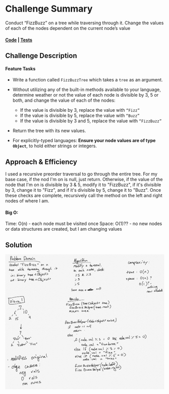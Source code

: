 # Challenge Summary
<!-- Short summary or background information -->
Conduct “FizzBuzz” on a tree while traversing through it. Change the values of each of the nodes dependent on the current node’s value

#### [Code](/Data-Structures/tree/src/main/java/utilities/FizzBuzzTree.java) | [Tests](/Data-Structures/tree/src/test/java/utilities/FizzBuzzTreeTest.java)

## Challenge Description
<!-- Description of the challenge -->
#### Feature Tasks
* Write a function called `FizzBuzzTree` which takes a `tree` as an argument.
* Without utilizing any of the built-in methods available to your language, determine weather or not the value of each node is divisible by 3, 5 or both, and change the value of each of the nodes:
  * If the value is divisible by 3, replace the value with `“Fizz”`
  * If the value is divisible by 5, replace the value with `“Buzz”`
  * If the value is divisible by 3 and 5, replace the value with `“FizzBuzz”`
* Return the tree with its new values.

* For explicitly-typed languages: __Ensure your node values are of type `Object`__, to hold either strings or integers.

## Approach & Efficiency
<!-- What approach did you take? Why? What is the Big O space/time for this approach? -->
I used a recursive preorder traversal to go through the entire tree. For my base case, if the nod I'm on is null, just return. Otherwise, if the value of the node that I'm on is divisible by 3 & 5, modify it to "FizzBuzz", if it's divisible by 3, change it to "Fizz", and if it's divisible by 5, change it to "Buzz". Once these checks are complete, recursively call the method on the left and right nodes of where I am.

#### Big O:
Time: O(n) - each node must be visited once
Space: O(1)?? - no new nodes or data structures are created, but I am changing values

## Solution
<!-- Embedded whiteboard image -->
![Whiteboard image](/assets/FizzBuzzTree.jpg)